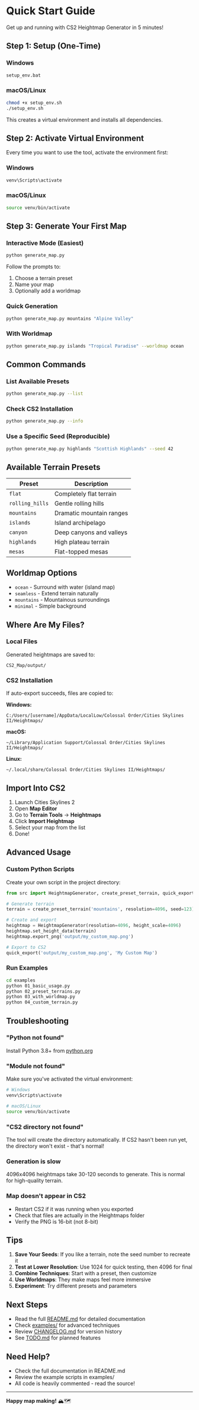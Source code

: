 # Quick Start Guide

Get up and running with CS2 Heightmap Generator in 5 minutes!

## Step 1: Setup (One-Time)

### Windows
```bash
setup_env.bat
```

### macOS/Linux
```bash
chmod +x setup_env.sh
./setup_env.sh
```

This creates a virtual environment and installs all dependencies.

## Step 2: Activate Virtual Environment

Every time you want to use the tool, activate the environment first:

### Windows
```bash
venv\Scripts\activate
```

### macOS/Linux
```bash
source venv/bin/activate
```

## Step 3: Generate Your First Map

### Interactive Mode (Easiest)
```bash
python generate_map.py
```

Follow the prompts to:
1. Choose a terrain preset
2. Name your map
3. Optionally add a worldmap

### Quick Generation
```bash
python generate_map.py mountains "Alpine Valley"
```

### With Worldmap
```bash
python generate_map.py islands "Tropical Paradise" --worldmap ocean
```

## Common Commands

### List Available Presets
```bash
python generate_map.py --list
```

### Check CS2 Installation
```bash
python generate_map.py --info
```

### Use a Specific Seed (Reproducible)
```bash
python generate_map.py highlands "Scottish Highlands" --seed 42
```

## Available Terrain Presets

| Preset | Description |
|--------|-------------|
| `flat` | Completely flat terrain |
| `rolling_hills` | Gentle rolling hills |
| `mountains` | Dramatic mountain ranges |
| `islands` | Island archipelago |
| `canyon` | Deep canyons and valleys |
| `highlands` | High plateau terrain |
| `mesas` | Flat-topped mesas |

## Worldmap Options

- `ocean` - Surround with water (island map)
- `seamless` - Extend terrain naturally
- `mountains` - Mountainous surroundings
- `minimal` - Simple background

## Where Are My Files?

### Local Files
Generated heightmaps are saved to:
```
CS2_Map/output/
```

### CS2 Installation
If auto-export succeeds, files are copied to:

**Windows:**
```
C:/Users/[username]/AppData/LocalLow/Colossal Order/Cities Skylines II/Heightmaps/
```

**macOS:**
```
~/Library/Application Support/Colossal Order/Cities Skylines II/Heightmaps/
```

**Linux:**
```
~/.local/share/Colossal Order/Cities Skylines II/Heightmaps/
```

## Import Into CS2

1. Launch Cities Skylines 2
2. Open **Map Editor**
3. Go to **Terrain Tools** → **Heightmaps**
4. Click **Import Heightmap**
5. Select your map from the list
6. Done!

## Advanced Usage

### Custom Python Scripts

Create your own script in the project directory:

```python
from src import HeightmapGenerator, create_preset_terrain, quick_export

# Generate terrain
terrain = create_preset_terrain('mountains', resolution=4096, seed=123)

# Create and export
heightmap = HeightmapGenerator(resolution=4096, height_scale=4096)
heightmap.set_height_data(terrain)
heightmap.export_png('output/my_custom_map.png')

# Export to CS2
quick_export('output/my_custom_map.png', 'My Custom Map')
```

### Run Examples

```bash
cd examples
python 01_basic_usage.py
python 02_preset_terrains.py
python 03_with_worldmap.py
python 04_custom_terrain.py
```

## Troubleshooting

### "Python not found"
Install Python 3.8+ from [python.org](https://www.python.org/downloads/)

### "Module not found"
Make sure you've activated the virtual environment:
```bash
# Windows
venv\Scripts\activate

# macOS/Linux
source venv/bin/activate
```

### "CS2 directory not found"
The tool will create the directory automatically. If CS2 hasn't been run yet, the directory won't exist - that's normal!

### Generation is slow
4096x4096 heightmaps take 30-120 seconds to generate. This is normal for high-quality terrain.

### Map doesn't appear in CS2
- Restart CS2 if it was running when you exported
- Check that files are actually in the Heightmaps folder
- Verify the PNG is 16-bit (not 8-bit)

## Tips

1. **Save Your Seeds**: If you like a terrain, note the seed number to recreate it
2. **Test at Lower Resolution**: Use 1024 for quick testing, then 4096 for final
3. **Combine Techniques**: Start with a preset, then customize
4. **Use Worldmaps**: They make maps feel more immersive
5. **Experiment**: Try different presets and parameters

## Next Steps

- Read the full [README.md](README.md) for detailed documentation
- Check [examples/](examples/) for advanced techniques
- Review [CHANGELOG.md](CHANGELOG.md) for version history
- See [TODO.md](TODO.md) for planned features

## Need Help?

- Check the full documentation in README.md
- Review the example scripts in examples/
- All code is heavily commented - read the source!

---

**Happy map making!** 🏔️🗺️
